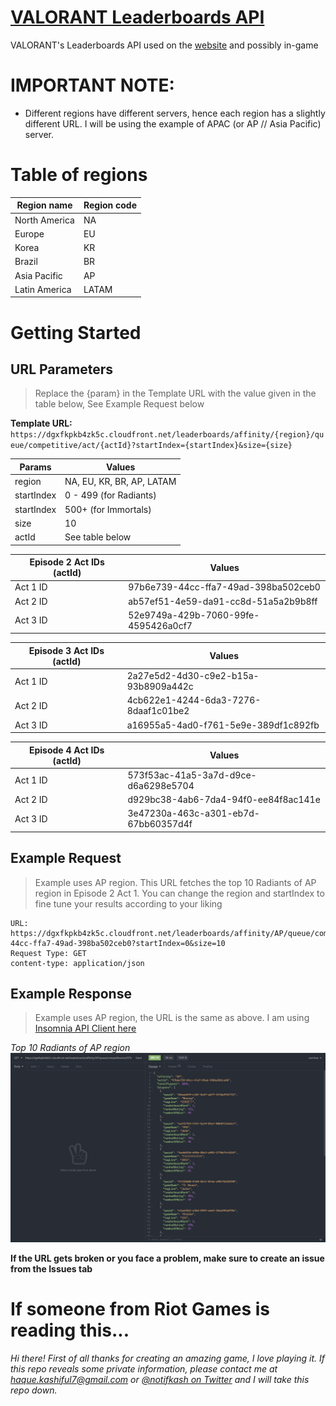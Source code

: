 # [VALORANT Leaderboards API](https://playvalorant.com/en-us/leaderboards)

VALORANT's Leaderboards API used on the [website](https://playvalorant.com) and possibly in-game

# IMPORTANT NOTE:

- Different regions have different servers, hence each region has a slightly different URL. I will be using the example of APAC (or AP // Asia Pacific) server.

# Table of regions

| Region name   | Region code |
| ------------- | ----------- |
| North America | NA          |
| Europe        | EU          |
| Korea         | KR          |
| Brazil        | BR          |
| Asia Pacific  | AP          |
| Latin America | LATAM       |

# Getting Started

## URL Parameters
> Replace the {param} in the Template URL with the value given in the table below, See Example Request below

**Template URL:** `https://dgxfkpkb4zk5c.cloudfront.net/leaderboards/affinity/{region}/queue/competitive/act/{actId}?startIndex={startIndex}&size={size}`

| Params     | Values                    |
| ---------- | ------------------------- |
| region     | NA, EU, KR, BR, AP, LATAM |
| startIndex | 0 - 499 (for Radiants)    |
| startIndex | 500+ (for Immortals)      |
| size       | 10                        |
| actId      | See table below           |

| Episode 2 Act IDs (actId) | Values                               |
| ------------------------- | ------------------------------------ |
| Act 1 ID                  | 97b6e739-44cc-ffa7-49ad-398ba502ceb0 |
| Act 2 ID                  | ab57ef51-4e59-da91-cc8d-51a5a2b9b8ff |
| Act 3 ID                  | 52e9749a-429b-7060-99fe-4595426a0cf7 |

| Episode 3 Act IDs (actId) | Values                               |
| ------------------------- | ------------------------------------ |
| Act 1 ID                  | 2a27e5d2-4d30-c9e2-b15a-93b8909a442c |
| Act 2 ID                  | 4cb622e1-4244-6da3-7276-8daaf1c01be2 |
| Act 3 ID                  | a16955a5-4ad0-f761-5e9e-389df1c892fb |

| Episode 4 Act IDs (actId) | Values                               |
| ------------------------- | ------------------------------------ |
| Act 1 ID                  | 573f53ac-41a5-3a7d-d9ce-d6a6298e5704 |
| Act 2 ID                  | d929bc38-4ab6-7da4-94f0-ee84f8ac141e |
| Act 3 ID                  | 3e47230a-463c-a301-eb7d-67bb60357d4f |

## Example Request

> Example uses AP region. This URL fetches the top 10 Radiants of AP region in Episode 2 Act 1. You can change the region and startIndex to fine tune your results according to your liking

```
URL: https://dgxfkpkb4zk5c.cloudfront.net/leaderboards/affinity/AP/queue/competitive/act/97b6e739-44cc-ffa7-49ad-398ba502ceb0?startIndex=0&size=10
Request Type: GET
content-type: application/json
```

## Example Response

> Example uses AP region, the URL is the same as above. I am using [Insomnia API Client here](https://github.com/Kong/insomnia)

_Top 10 Radiants of AP region_
![Top 10 Radiants of AP as of January 21, 2021 2320 IST](img/ap-radiants-top10.png)

**If the URL gets broken or you face a problem, make sure to create an issue from the Issues tab**

# If someone from Riot Games is reading this...

_Hi there! First of all thanks for creating an amazing game, I love playing it. If this repo reveals some private information, please contact me at [haque.kashiful7@gmail.com](mailto:haque.kashiful7@gmail.com) or [@notifkash on Twitter](https://twitter.com/notifkash) and I will take this repo down._

